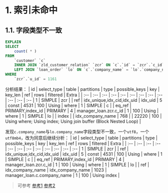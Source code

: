 # 1. 索引未命中
## 1.1. 字段类型不一致
```sql
EXPLAIN
SELECT
    count( * )
FROM
    `customer` `c`
    INNER JOIN `zld_customer_relation` `zcr` ON `c`.`id` = `zcr`.`c_id`
    LEFT JOIN `loan_order` `lo` ON `c`.`company_name` = `lo`.`company_name`
WHERE
    `zcr`.`u_id` = 1161
```
分析结果：
| id |	select_type | table | partitions | type | possible_keys | key | key_len | ref | rows | filtered | Extra |
| :-- | :-- | :-- | :-- | :-- | :-- | :-- | :-- | :-- | :-- | :-- | :-- |
1 | SIMPLE | zcr | | ref | idx_unique,idx_cid,idx_uid | idx_uid | 5 | const | 4531 | 100 | Using | where |
1 | SIMPLE | c | | eq_ref | PRIMARY,index_id | PRIMARY | 4 | manager_loan.zcr.c_id | 1 | 100 | Using | where |
1 | SIMPLE | lo | | index | | idx_company_name | 768 | | 22220 | 100 | Using where; Using index; Using join buffer (Block Nested Loop) |

发现`c.company_name`与`lo.company_name`字段类型不一致，一个`utf8`，一个`utf8mb4`，改为同意后继续分析：
| id |	select_type | table | partitions | type | possible_keys | key | key_len | ref | rows | filtered | Extra |
| :-- | :-- | :-- | :-- | :-- | :-- | :-- | :-- | :-- | :-- | :-- | :-- |
1 | SIMPLE | zcr | | ref | idx_unique,idx_cid,idx_uid | idx_uid | 5 | const | 4531 | 100 | Using | where |
1 | SIMPLE | c | | eq_ref | PRIMARY,index_id | PRIMARY | 4 | manager_loan.zcr.c_id | 1 | 100 | Using | where |
1 | SIMPLE | lo | | ref | idx_company_name | idx_company_name | 1023 | manager_loan.c.company_name | 1 | 100 | Using index |

> 可参考
[参考1](https://www.jb51.net/article/147164.htm)
[参考2](https://blog.csdn.net/huaixiaohai_1/article/details/90211277)

